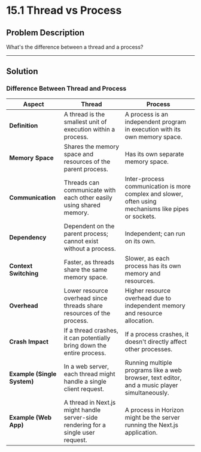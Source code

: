 # 15.1 Thread vs Process

## Problem Description
What's the difference between a thread and a process?

---

## Solution

### Difference Between Thread and Process

| **Aspect**                 | **Thread**                                                                                     | **Process**                                                                                       |
|-----------------------------|-----------------------------------------------------------------------------------------------|--------------------------------------------------------------------------------------------------|
| **Definition**             | A thread is the smallest unit of execution within a process.                                 | A process is an independent program in execution with its own memory space.                     |
| **Memory Space**           | Shares the memory space and resources of the parent process.                                  | Has its own separate memory space.                                                              |
| **Communication**          | Threads can communicate with each other easily using shared memory.                          | Inter-process communication is more complex and slower, often using mechanisms like pipes or sockets. |
| **Dependency**             | Dependent on the parent process; cannot exist without a process.                             | Independent; can run on its own.                                                                |
| **Context Switching**      | Faster, as threads share the same memory space.                                               | Slower, as each process has its own memory and resources.                                       |
| **Overhead**               | Lower resource overhead since threads share resources of the process.                        | Higher resource overhead due to independent memory and resource allocation.                     |
| **Crash Impact**           | If a thread crashes, it can potentially bring down the entire process.                       | If a process crashes, it doesn't directly affect other processes.                               |
| **Example (Single System)**| In a web server, each thread might handle a single client request.                           | Running multiple programs like a web browser, text editor, and a music player simultaneously.   |
| **Example (Web App)**      | A thread in Next.js might handle server-side rendering for a single user request.             | A process in Horizon might be the server running the Next.js application.                       |

